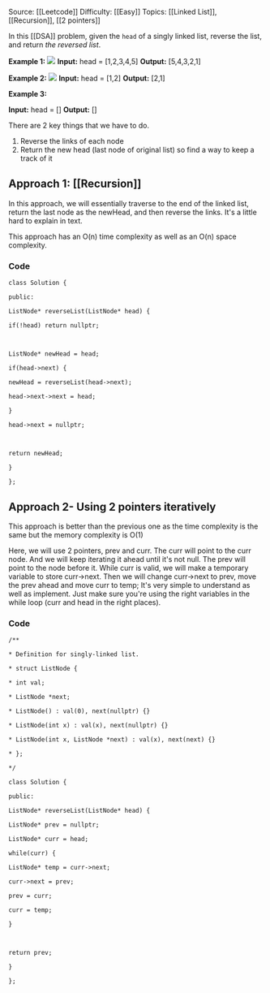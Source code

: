 Source: [[Leetcode]]
Difficulty: [[Easy]]
Topics: [[Linked List]], [[Recursion]], [[2 pointers]]

In this [[DSA]] problem, given the `head` of a singly linked list, reverse the list, and return _the reversed list_.

**Example 1:**
![](https://assets.leetcode.com/uploads/2021/02/19/rev1ex1.jpg)
**Input:** head = [1,2,3,4,5]
**Output:** [5,4,3,2,1]

**Example 2:**
![](https://assets.leetcode.com/uploads/2021/02/19/rev1ex2.jpg)
**Input:** head = [1,2]
**Output:** [2,1]

**Example 3:**

**Input:** head = []
**Output:** []

There are 2 key things that we have to do. 
1. Reverse the links of each node 
2. Return the new head (last node of original list) so find a way to keep a track of it
## Approach 1: [[Recursion]]
In this approach, we will essentially traverse to the end of the linked list, return the last node as the newHead, and then reverse the links. It's a little hard to explain in text.

This approach has an O(n) time complexity as well as an O(n) space complexity.

### Code 
```
class Solution {

public:

ListNode* reverseList(ListNode* head) {

if(!head) return nullptr;

  

ListNode* newHead = head;

if(head->next) {

newHead = reverseList(head->next);

head->next->next = head;

}

head->next = nullptr;

  

return newHead;

}

};
```

## Approach 2- Using 2 pointers iteratively
This approach is better than the previous one as the time complexity is the same but the memory complexity is O(1)

Here, we will use 2 pointers, prev and curr. The curr will point to the curr node. And we will keep iterating it ahead until it's not null. The prev will point to the node before it.
While curr is valid, we will make a temporary variable to store curr->next.
Then we will change curr->next to prev, move the prev ahead and move curr to temp;
It's very simple to understand as well as implement. Just make sure you're using the right variables in the while loop (curr and head in the right places).

### Code 
```
/**

* Definition for singly-linked list.

* struct ListNode {

* int val;

* ListNode *next;

* ListNode() : val(0), next(nullptr) {}

* ListNode(int x) : val(x), next(nullptr) {}

* ListNode(int x, ListNode *next) : val(x), next(next) {}

* };

*/

class Solution {

public:

ListNode* reverseList(ListNode* head) {

ListNode* prev = nullptr;

ListNode* curr = head;

while(curr) {

ListNode* temp = curr->next;

curr->next = prev;

prev = curr;

curr = temp;

}

  

return prev;

}

};
```

